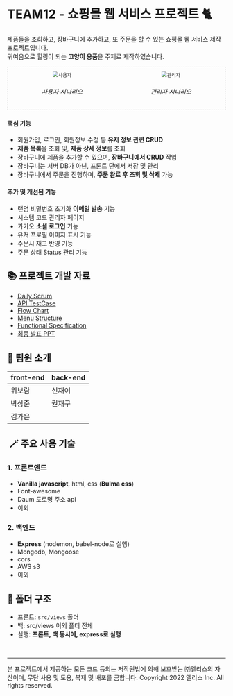 # TEAM12 - 쇼핑몰 웹 서비스 프로젝트 🐈

제품들을 조회하고, 장바구니에 추가하고, 또 주문을 할 수 있는 쇼핑몰 웹 서비스 제작 프로젝트입니다. <br />
귀여움으로 힐링이 되는 **고양이 용품**을 주제로 제작하였습니다. 

<div style="display:flex; justify-content: space-around; text-align:center; border: 1px dashed #dedede; padding-top: 10px;">
    <div>
        <img src="https://user-images.githubusercontent.com/101157141/176214307-5c872ff0-88b7-45a8-8a60-1efc832bf87f.gif" alt="사용자" style="zoom:80%;" />
        <h6>
            사용자 시나리오
        </h6>
    </div>
    <div>
        <img src="https://user-images.githubusercontent.com/101157141/176214242-fbd728ba-d4f5-47ce-9fba-f95c607753b2.gif" alt="관리자" style="zoom:80%;" />
        <h6>
            관리자 시나리오
        </h6>
    </div>
</div>





#### 핵심 기능 <br>
* 회원가입, 로그인, 회원정보 수정 등 **유저 정보 관련 CRUD** 
* **제품 목록**을 조회 및, **제품 상세 정보**를 조회
* 장바구니에 제품을 추가할 수 있으며, **장바구니에서 CRUD** 작업
* 장바구니는 서버 DB가 아닌, 프론트 단에서 저장 및 관리
* 장바구니에서 주문을 진행하며, **주문 완료 후 조회 및 삭제** 가능
#### 추가 및 개선된 기능
* 랜덤 비밀번호 초기화 **이메일 발송** 기능
* 시스템 코드 관리자 페이지
* 카카오 **소셜 로그인** 기능
* 유저 프로필 이미지 표시 기능
* 주문시 재고 반영 기능
* 주문 상태 Status 관리 기능


## 📚 프로젝트 개발 자료
* [Daily Scrum](https://capricious-dust-d0c.notion.site/093c9da7bfe641708e39b00badb22979)
* [API TestCase](https://docs.google.com/spreadsheets/d/1vFKmgQDme3tyQ85SEX9_vGW-K-wLmpys8z09be8-O0A/edit?usp=sharing)
* [Flow Chart](https://www.figma.com/file/nLLL1rYlzpyD6ny763wTPt/Flow-Chart)
* [Menu Structure](https://capricious-dust-d0c.notion.site/Menu-Structure-09f8d2f4ed6a4277a11c36d4c66c27ac)
* [Functional Specification](https://capricious-dust-d0c.notion.site/Fuctional-Specification-fb60727032e541aabf7819111c602217)
* [최종 발표 PPT](https://docs.google.com/presentation/d/1W4t59tDPg2AbpBWilCT2unrVpatMymyVSCaQbIATrO0/edit?usp=sharing)


## 🙂 팀원 소개
| front-end | back-end |
| ------ | ------ |
| 위보람 | 신재이 |
| 박상준 | 권재구 |
| 김가은 | |


##  🪄 주요 사용 기술

### 1. 프론트엔드

- **Vanilla javascript**, html, css (**Bulma css**)
- Font-awesome 
- Daum 도로명 주소 api 
- 이외

### 2. 백엔드 

- **Express** (nodemon, babel-node로 실행)
- Mongodb, Mongoose
- cors
- AWS s3
- 이외


## 📂 폴더 구조
- 프론트: `src/views` 폴더 
- 백: src/views 이외 폴더 전체
- 실행: **프론트, 백 동시에, express로 실행**

<br>

---

본 프로젝트에서 제공하는 모든 코드 등의는 저작권법에 의해 보호받는 ㈜엘리스의 자산이며, 무단 사용 및 도용, 복제 및 배포를 금합니다.
Copyright 2022 엘리스 Inc. All rights reserved.

